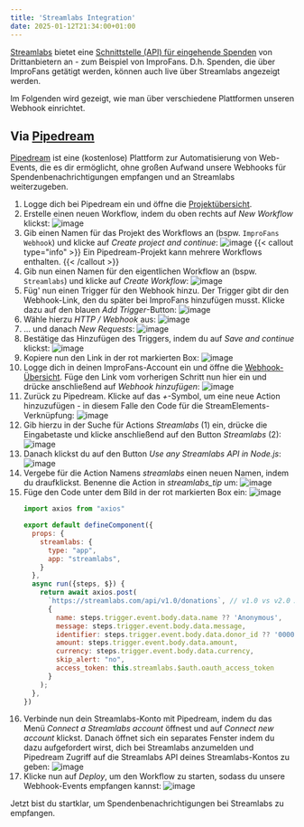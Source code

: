 ```yaml
---
title: 'Streamlabs Integration'
date: 2025-01-12T21:34:00+01:00
---
```


[Streamlabs](https://streamlabs.com/) bietet eine [Schnittstelle (API) für eingehende Spenden](https://dev.streamlabs.com/v1/reference/donations-1) von Drittanbietern an - zum Beispiel von ImproFans. D.h. Spenden, die über ImproFans getätigt werden, können auch live über Streamlabs angezeigt werden.

Im Folgenden wird gezeigt, wie man über verschiedene Plattformen unseren Webhook einrichtet.

## Via [Pipedream](https://pipedream.com/)

[Pipedream](https://pipedream.com/) ist eine (kostenlose) Plattform zur Automatisierung von Web-Events, die es dir ermöglicht, ohne großen Aufwand unsere Webhooks für Spendenbenachrichtigungen empfangen und an Streamlabs weiterzugeben.

1. Logge dich bei Pipedream ein und öffne die [Projektübersicht](https://pipedream.com/projects).
2. Erstelle einen neuen Workflow, indem du oben rechts auf *New Workflow* klickst:
    ![image](/images/webhooks/streamlabs-integration/01_new-workflow.jpg)
3. Gib einen Namen für das Projekt des Workflows an (bspw. `ImproFans Webhook`) und klicke auf *Create project and continue*:
    ![image](/images/webhooks/streamlabs-integration/02_create-project.jpg)
    {{< callout type="info" >}}
    Ein Pipedream-Projekt kann mehrere Workflows enthalten.
    {{< /callout >}}
4. Gib nun einen Namen für den eigentlichen Workflow an (bspw. `Streamlabs`) und klicke auf *Create Workflow*:
    ![image](/images/webhooks/streamlabs-integration/03_create-workflow.jpg)
5. Füg' nun einen Trigger für den Webhook hinzu. Der Trigger gibt dir den Webhook-Link, den du später bei ImproFans hinzufügen musst. Klicke dazu auf den blauen *Add Trigger*-Button:
    ![image](/images/webhooks/streamlabs-integration/04_add-trigger.jpg)
6. Wähle hierzu *HTTP / Webhook* aus:
    ![image](/images/webhooks/streamlabs-integration/05_select-trigger-1.jpg)
7. ... und danach *New Requests*:
    ![image](/images/webhooks/streamlabs-integration/06_select-trigger-2.jpg)
8. Bestätige das Hinzufügen des Triggers, indem du auf *Save and continue* klickst:
    ![image](/images/webhooks/streamlabs-integration/07_configure-trigger.jpg)
9. Kopiere nun den Link in der rot markierten Box:
    ![image](/images/webhooks/streamlabs-integration/08_copy-endpoint-url.jpg)
10. Logge dich in deinen ImproFans-Account ein und öffne die [Webhook-Übersicht](https://improfans.de/u/webhooks). Füge den Link vom vorherigen Schritt nun hier ein und drücke anschließend auf *Webhook hinzufügen*:
    ![image](/images/webhooks/streamlabs-integration/09_add-improfans-webhook.de.jpg)
11. Zurück zu Pipedream. Klicke auf das *+*-Symbol, um eine neue Action hinzuzufügen - in diesem Falle den Code für die StreamElements-Verknüpfung:
    ![image](/images/webhooks/streamlabs-integration/10_add-action.jpg)
12. Gib hierzu in der Suche für Actions *Streamlabs* (1) ein, drücke die Eingabetaste und klicke anschließend auf den Button *Streamlabs* (2):
    ![image](/images/webhooks/streamlabs-integration/11_select-action-1.jpg)
13. Danach klickst du auf den Button *Use any Streamlabs API in Node.js*:
    ![image](/images/webhooks/streamlabs-integration/12_select-action-2.jpg)
14. Vergebe für die Action Namens *streamlabs* einen neuen Namen, indem du draufklickst. Benenne die Action in *streamlabs_tip* um:
    ![image](/images/webhooks/streamlabs-integration/13_configure-action-1.jpg)
15. Füge den Code unter dem Bild in der rot markierten Box ein:
    ![image](/images/webhooks/streamlabs-integration/14_configure-action-2.jpg)
    ```js
    import axios from "axios"

    export default defineComponent({
      props: {
        streamlabs: {
          type: "app",
          app: "streamlabs",
        }
      },
      async run({steps, $}) {
        return await axios.post(
          `https://streamlabs.com/api/v1.0/donations`, // v1.0 vs v2.0 API endpoint uses different authentication system
          {
            name: steps.trigger.event.body.data.name ?? 'Anonymous',
            message: steps.trigger.event.body.data.message,
            identifier: steps.trigger.event.body.data.donor_id ?? '00000000-0000-0000-0000-000000000000',
            amount: steps.trigger.event.body.data.amount,
            currency: steps.trigger.event.body.data.currency,
            skip_alert: "no",
            access_token: this.streamlabs.$auth.oauth_access_token
          }
        );
      },
    })
    ```
16. Verbinde nun dein Streamlabs-Konto mit Pipedream, indem du das Menü *Connect a Streamlabs account* öffnest und auf *Connect new account* klickst. Danach öffnet sich ein separates Fenster indem du dazu aufgefordert wirst, dich bei Streamlabs anzumelden und Pipedream Zugriff auf die Streamlabs API deines Streamlabs-Kontos zu geben:
    ![image](/images/webhooks/streamlabs-integration/15_configure-action-3.jpg)
17. Klicke nun auf *Deploy*, um den Workflow zu starten, sodass du unsere Webhook-Events empfangen kannst:
    ![image](/images/webhooks/streamlabs-integration/16_deploy.jpg)

Jetzt bist du startklar, um Spendenbenachrichtigungen bei Streamlabs zu empfangen.
